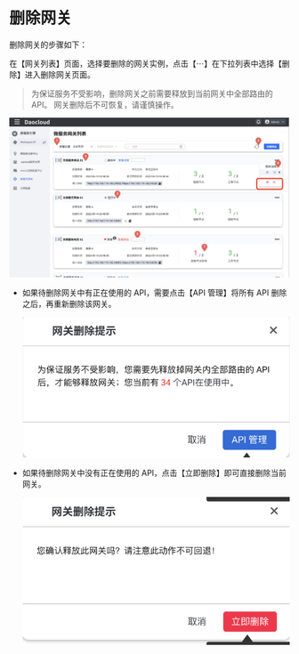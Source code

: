 # 删除网关

删除网关的步骤如下：

在【网关列表】页面，选择要删除的网关实例，点击【⋯】在下拉列表中选择【删除】进入删除网关页面。

> 为保证服务不受影响，删除网关之前需要释放到当前网关中全部路由的 API。
> 网关删除后不可恢复，请谨慎操作。

![进入删除页面](imgs/delete.png)

- 如果待删除网关中有正在使用的 API，需要点击【API 管理】将所有 API 删除之后，再重新删除该网关。

  ![提示释放 API](imgs/delete_api.png)

- 如果待删除网关中没有正在使用的 API，点击【立即删除】即可直接删除当前网关。

  ![立即删除](imgs/delete_now.png)